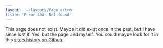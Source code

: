 ```yaml
---
layout: '~/layouts/Page.astro'
title: 'Error 404: Not found'
---
```


This page does not exist. Maybe it did exist once in the past, but I have since lost it. Yes, but the page and myself. You could maybe look for it in this [site‘s history on Github](https://github.com/paularmstrong/paularmstrong.dev/commits/main).
